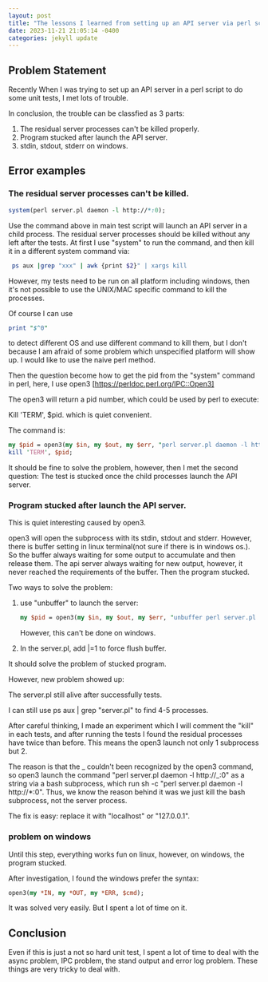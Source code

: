 ```yaml
---
layout: post
title: "The lessons I learned from setting up an API server via perl script"
date: 2023-11-21 21:05:14 -0400
categories: jekyll update
---
```


## Problem Statement

Recently When I was trying to set up an API server in a perl script to do some unit tests, I met lots of trouble.

In conclusion, the trouble can be classfied as 3 parts:

1. The residual server processes can't be killed properly.
2. Program stucked after launch the API server.
3. stdin, stdout, stderr on windows.

## Error examples

### The residual server processes can't be killed.

```perl
system(perl server.pl daemon -l http://*:0);
```

Use the command above in main test script will launch an API server in a child process. The residual server processes should be killed without any left after the tests. At first I use "system" to run the command, and then kill it in a different system command via:

```bash
 ps aux |grep "xxx" | awk {print $2}" | xargs kill
```

However, my tests need to be run on all platform including windows, then it's not possible to use the UNIX/MAC specific command to kill the processes.

Of course I can use

```perl
print "$^0"
```

to detect different OS and use different command to kill them, but I don't because I am afraid of some problem which unspecified platform will show up. I would like to use the naive perl method.

Then the question become how to get the pid from the "system" command in perl, here, I use open3 [https://perldoc.perl.org/IPC::Open3]

The open3 will return a pid number, which could be used by perl to execute:

Kill 'TERM', $pid. which is quiet convenient.

The command is:

```perl
my $pid = open3(my $in, my $out, my $err, "perl server.pl daemon -l http://*:0");
kill 'TERM', $pid;
```

It should be fine to solve the problem, however, then I met the second question: The test is stucked once the child processes launch the API server.

### Program stucked after launch the API server.

This is quiet interesting caused by open3.

open3 will open the subprocess with its stdin, stdout and stderr. However, there is buffer setting in linux terminal(not sure if there is in windows os.). So the buffer always waiting for some output to accumulate and then release them. The api server always waiting for new output, however, it never reached the requirements of the buffer. Then the program stucked.

Two ways to solve the problem:

1. use "unbuffer" to launch the server:

   ```perl
   my $pid = open3(my $in, my $out, my $err, "unbuffer perl server.pl daemon -l http://*:0");
   ```

   However, this can't be done on windows.

2. In the server.pl, add |=1 to force flush buffer.

It should solve the problem of stucked program.

However, new problem showed up:

The server.pl still alive after successfully tests.

I can still use ps aux | grep "server.pl" to find 4-5 processes.

After careful thinking, I made an experiment which I will comment the "kill" in each tests, and after running the tests I found the residual processes have twice than before. This means the open3 launch not only 1 subprocess but 2.

The reason is that the _ couldn't been recognized by the open3 command, so open3 launch the command "perl server.pl daemon -l http://_:0" as a string via a bash subprocess, which run sh -c "perl server.pl daemon -l http://\*:0". Thus, we know the reason behind it was we just kill the bash subprocess, not the server process.

The fix is easy: replace it with "localhost" or "127.0.0.1".

### problem on windows

Until this step, everything works fun on linux, however, on windows, the program stucked.

After investigation, I found the windows prefer the syntax:

```perl
open3(my *IN, my *OUT, my *ERR, $cmd);
```

It was solved very easily. But I spent a lot of time on it.

## Conclusion

Even if this is just a not so hard unit test, I spent a lot of time to deal with the async problem, IPC problem, the stand output and error log problem. These things are very tricky to deal with.
